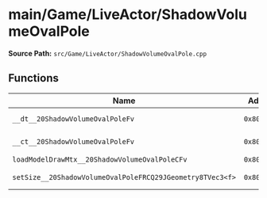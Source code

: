 # main/Game/LiveActor/ShadowVolumeOvalPole

**Source Path:** `src/Game/LiveActor/ShadowVolumeOvalPole.cpp`

## Functions

| Name | Address | Match % |
|------|---------|---------|
| `__dt__20ShadowVolumeOvalPoleFv` | `0x8016F760` | :white_check_mark: (100.0%) |
| `__ct__20ShadowVolumeOvalPoleFv` | `0x8016F7B8` | :white_check_mark: (100.0%) |
| `loadModelDrawMtx__20ShadowVolumeOvalPoleCFv` | `0x8016F820` | :x: (0.0%) |
| `setSize__20ShadowVolumeOvalPoleFRCQ29JGeometry8TVec3<f>` | `0x8016FAE0` | :white_check_mark: (100.0%) |